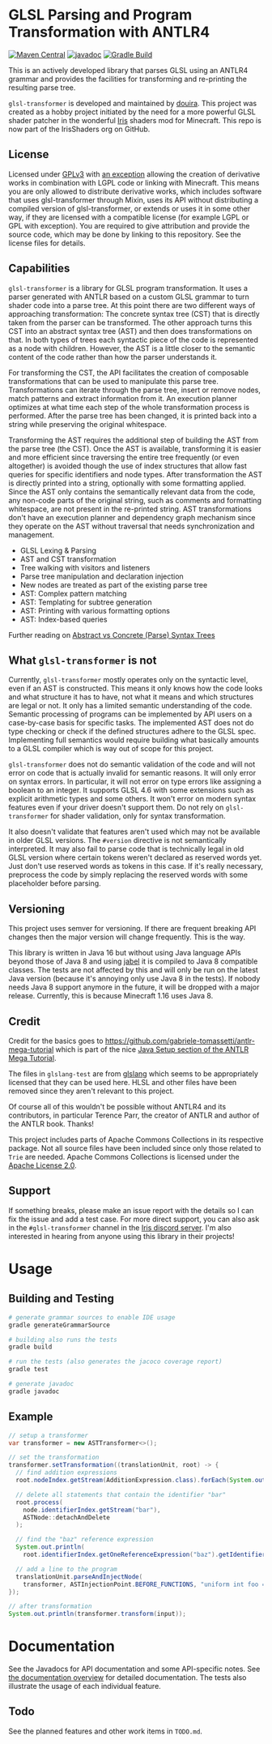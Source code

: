# GLSL Parsing and Program Transformation with ANTLR4

[![Maven Central](https://maven-badges.herokuapp.com/maven-central/io.github.douira/glsl-transformer/badge.svg)](https://maven-badges.herokuapp.com/maven-central/io.github.douira/glsl-transformer)
[![javadoc](https://javadoc.io/badge2/io.github.douira/glsl-transformer/javadoc.svg)](https://javadoc.io/doc/io.github.douira/glsl-transformer)
[![Gradle Build](https://github.com/douira/glsl-transformer/actions/workflows/gradle.yml/badge.svg)](https://github.com/douira/glsl-transformer/actions/workflows/gradle.yml)

This is an actively developed library that parses GLSL using an ANTLR4 grammar and provides the facilities for transforming and re-printing the resulting parse tree.

`glsl-transformer` is developed and maintained by [douira](https://github.com/douira). This project was created as a hobby project initiated by the need for a more powerful GLSL shader patcher in the wonderful [Iris](https://github.com/IrisShaders/Iris/) shaders mod for Minecraft. This repo is now part of the IrisShaders org on GitHub.

## License

Licensed under [GPLv3](LICENSE) with [an exception](LICENSE.EXCEPTION) allowing the creation of derivative works in combination with LGPL code or linking with Minecraft. This means you are only allowed to distribute derivative works, which includes software that uses glsl-transformer through Mixin, uses its API without distributing a compiled version of glsl-transformer, or extends or uses it in some other way, if they are licensed with a compatible license (for example LGPL or GPL with exception). You are required to give attribution and provide the source code, which may be done by linking to this repository. See the license files for details.

## Capabilities

`glsl-transformer` is a library for GLSL program transformation. It uses a parser generated with ANTLR based on a custom GLSL grammar to turn shader code into a parse tree. At this point there are two different ways of approaching transformation: The concrete syntax tree (CST) that is directly taken from the parser can be transformed. The other approach turns this CST into an abstract syntax tree (AST) and then does transformations on that. In both types of trees each syntactic piece of the code is represented as a node with children. However, the AST is a little closer to the semantic content of the code rather than how the parser understands it.

For transforming the CST, the API facilitates the creation of composable transformations that can be used to manipulate this parse tree. Transformations can iterate through the parse tree, insert or remove nodes, match patterns and extract information from it. An execution planner optimizes at what time each step of the whole transformation process is performed. After the parse tree has been changed, it is printed back into a string while preserving the original whitespace.

Transforming the AST requires the additional step of building the AST from the parse tree (the CST). Once the AST is available, transforming it is easier and more efficient since traversing the entire tree frequently (or even altogether) is avoided though the use of index structures that allow fast queries for specific identifiers and node types. After transformation the AST is directly printed into a string, optionally with some formatting applied. Since the AST only contains the semantically relevant data from the code, any non-code parts of the original string, such as comments and formatting whitespace, are not present in the re-printed string. AST transformations don't have an execution planner and dependency graph mechanism since they operate on the AST without traversal that needs synchronization and management.

- GLSL Lexing & Parsing
- AST and CST transformation
- Tree walking with visitors and listeners
- Parse tree manipulation and declaration injection
- New nodes are treated as part of the existing parse tree
- AST: Complex pattern matching
- AST: Templating for subtree generation
- AST: Printing with various formatting options
- AST: Index-based queries

Further reading on [Abstract vs Concrete (Parse) Syntax Trees](https://eli.thegreenplace.net/2009/02/16/abstract-vs-concrete-syntax-trees/)

## What `glsl-transformer` is not

Currently, `glsl-transformer` mostly operates only on the syntactic level, even if an AST is constructed. This means it only knows how the code looks and what structure it has to have, not what it means and which structures are legal or not. It only has a limited semantic understanding of the code. Semantic processing of programs can be implemented by API users on a case-by-case basis for specific tasks. The implemented AST does not do type checking or check if the defined structures adhere to the GLSL spec. Implementing full semantics would require building what basically amounts to a GLSL compiler which is way out of scope for this project.

`glsl-transformer` does not do semantic validation of the code and will not error on code that is actually invalid for semantic reasons. It will only error on syntax errors. In particular, it will not error on type errors like assigning a boolean to an integer. It supports GLSL 4.6 with some extensions such as explicit arithmetic types and some others. It won't error on modern syntax features even if your driver doesn't support them. Do not rely on `glsl-transformer` for shader validation, only for syntax transformation.

It also doesn't validate that features aren't used which may not be available in older GLSL versions. The `#version` directive is not semantically interpreted. It may also fail to parse code that is technically legal in old GLSL version where certain tokens weren't declared as reserved words yet. Just don't use reserved words as tokens in this case. If it's really necessary, preprocess the code by simply replacing the reserved words with some placeholder before parsing.

## Versioning

This project uses semver for versioning. If there are frequent breaking API changes then the major version will change frequently. This is the way.

This library is written in Java 16 but without using Java language APIs beyond those of Java 8 and using [jabel](https://github.com/bsideup/jabel) it is compiled to Java 8 compatible classes. The tests are not affected by this and will only be run on the latest Java version (because it's annoying only use Java 8 in the tests). If nobody needs Java 8 support anymore in the future, it will be dropped with a major release. Currently, this is because Minecraft 1.16 uses Java 8.

## Credit

Credit for the basics goes to https://github.com/gabriele-tomassetti/antlr-mega-tutorial which is part of the nice [Java Setup section of the ANTLR Mega Tutorial](https://tomassetti.me/antlr-mega-tutorial/#java-setup).

The files in `glslang-test` are from [glslang](https://github.com/KhronosGroup/glslang/tree/master/Test) which seems to be appropriately licensed that they can be used here. HLSL and other files have been removed since they aren't relevant to this project.

Of course all of this wouldn't be possible without ANTLR4 and its contributors, in particular Terence Parr, the creator of ANTLR and author of the ANTLR book. Thanks!

This project includes parts of Apache Commons Collections in its respective package. Not all source files have been included since only those related to `Trie` are needed. Apache Commons Collections is licensed under the [Apache License 2.0](https://www.apache.org/licenses/LICENSE-2.0).

## Support

If something breaks, please make an issue report with the details so I can fix the issue and add a test case. For more direct support, you can also ask in the `#glsl-transformer` channel in the [Iris discord server](https://discord.gg/jQJnav2jPu). I'm also interested in hearing from anyone using this library in their projects!

# Usage

## Building and Testing

```bash
# generate grammar sources to enable IDE usage
gradle generateGrammarSource

# building also runs the tests
gradle build

# run the tests (also generates the jacoco coverage report)
gradle test

# generate javadoc
gradle javadoc
```

## Example

```java
// setup a transformer
var transformer = new ASTTransformer<>();

// set the transformation
transformer.setTransformation((translationUnit, root) -> {
  // find addition expressions
  root.nodeIndex.getStream(AdditionExpression.class).forEach(System.out::println);

  // delete all statements that contain the identifier "bar"
  root.process(
    node.identifierIndex.getStream("bar"),
    ASTNode::detachAndDelete
  );

  // find the "baz" reference expression
  System.out.println(
    root.identifierIndex.getOneReferenceExpression("baz").getIdentifier().getName());

  // add a line to the program
  translationUnit.parseAndInjectNode(
    transformer, ASTInjectionPoint.BEFORE_FUNCTIONS, "uniform int foo = 4;");
});

// after transformation
System.out.println(transformer.transform(input));
```

# Documentation

See the Javadocs for API documentation and some API-specific notes. See [the documentation overview](docs/overview.md) for detailed documentation. The tests also illustrate the usage of each individual feature.

## Todo

See the planned features and other work items in `TODO.md`.
